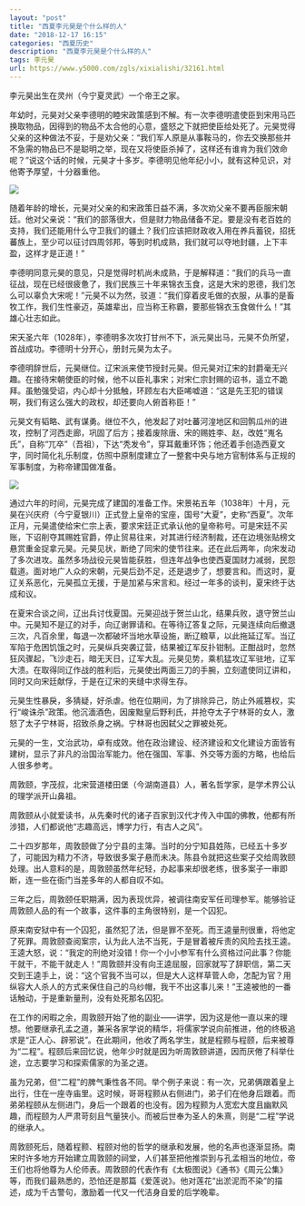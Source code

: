 ```yaml
---
layout: "post"
title: "西夏李元昊是个什么样的人"
date: "2018-12-17 16:15"
categories: "西夏历史"
description: "西夏李元昊是个什么样的人"
tags: 李元昊
url: https://www.y5000.com/zgls/xixialishi/32161.html
---
```






李元昊出生在灵州（今宁夏灵武）一个帝王之家。

年幼时，元昊对父亲李德明的睦宋政策感到不解。有一次李德明遣使臣到宋用马匹换取物品，因得到的物品不太合他的心意，盛怒之下就把使臣给处死了。元昊觉得父亲的这种做法不妥，于是劝父亲：“我们军人原是从事鞍马的，你去交换那些并不急需的物品已不是聪明之举，现在又将使臣杀掉了，这样还有谁肯为我们效命呢？”说这个话的时候，元昊才十多岁。李德明见他年纪小小，就有这种见识，对他寄予厚望，十分器重他。

![](https://img.y5000.com/uploads/allimg/180824/8-1PR411114U94.jpg)

随着年龄的增长，元昊对父亲的和宋政策日益不满，多次劝父亲不要再臣服宋朝廷。他对父亲说：“我们的部落很大，但是财力物品储备不足。要是没有老百姓的支持，我们还能用什么守卫我们的疆土？我们应该把财政收入用在养兵蓄锐，招抚蕃族上，至少可以征讨四周邻邦，等到时机成熟，我们就可以夺地封疆，上下丰盈，这样才是正道！”

李德明同意元昊的意见，只是觉得时机尚未成熟，于是解释道：“我们的兵马一直征战，现在已经很疲惫了，我们民族三十年来锦衣玉食，这是大宋的恩德，我们怎么可以辜负大宋呢！”元昊不以为然，驳道：“我们穿着皮毛做的衣服，从事的是畜牧工作，我们生性豪迈，英雄辈出，应当称王称霸，要那些锦衣玉食做什么！”其雄心壮志如此。

宋天圣六年（1028年），李德明多次攻打甘州不下，派元昊出马，元昊不负所望，首战成功。李德明十分开心，册封元昊为太子。

李德明辞世后，元昊继位。辽宋派来使节授封元昊。但元昊对辽宋的封爵毫无兴趣。在接待宋朝使臣的时候，他不以臣礼事宋；对宋仁宗封赐的诏书，遥立不跪拜。虽勉强受诏，内心却十分抵触，环顾左右大臣唏嘘道：“这是先王犯的错误啊，我们有这么强大的政权，却还要向人俯首称臣！”

元昊文有韬略、武有谋勇。继位不久，他发起了对吐蕃河湟地区和回鹘瓜州的进攻，控制了河西走廊，巩固了后方；接着废除唐、宋的赐姓李、赵，改姓“嵬名氏”，自称“兀卒”（吾祖），下达“秃发令”，穿耳戴重环饰；他还着手创造西夏文字，同时简化礼乐制度，仿照中原制度建立了一整套中央与地方官制体系与正规的军事制度，为称帝建国做准备。

![](https://img.y5000.com/uploads/allimg/180824/8-1PR4111203U0.jpg)

通过六年的时间，元昊完成了建国的准备工作。宋景祐五年（1038年）十月，元昊在兴庆府（今宁夏银川）正式登上皇帝的宝座，国号“大夏”，史称“西夏”。次年正月，元昊遣使给宋仁宗上表，要求宋廷正式承认他的皇帝称号。可是宋廷不买账，下诏削夺其赐姓官爵，停止贸易往来，对其进行经济制裁，还在边境张贴榜文悬赏重金捉拿元昊。元昊见状，断绝了同宋的使节往来。还在此后两年，向宋发动了多次进攻。虽然多场战役元昊皆能获胜，但连年战争也使西夏国财力减弱，民怨载道。面对地广人众的宋朝，元昊后劲不足，还是退步了，想要言和。而这时，夏辽关系恶化，元昊孤立无援，于是加紧与宋言和。经过一年多的谈判，夏宋终于达成和议。

在夏宋合谈之间，辽出兵讨伐夏国。元昊迎战于贺兰山北，结果兵败，退守贺兰山中。元昊知不是辽的对手，向辽谢罪请和。在等待辽答复之际，元昊连续向后撤退三次，凡百余里，每退一次都破坏当地水草设施，断辽粮草，以此拖延辽军。当辽军陷于危困饥饿之时，元昊纵兵突袭辽营，结果被辽军反扑钳制。正酣战时，忽然狂风骤起，飞沙走石，暗无天日，辽军大乱。元昊见势，乘机猛攻辽军驻地，辽军大溃。在取得同辽作战的胜利后，元昊使出两面三刀的手腕，立刻遣使同辽讲和，同时又向宋廷献俘，于是在辽宋的夹缝中求得生存。

元昊生性暴戾，多猜疑，好杀虐。他在位期间，为了排除异己，防止外戚篡权，实行“峻诛杀”政策。他沉湎酒色，因废黜皇后野利氏，并抢夺太子宁林哥的女人，激怒了太子宁林哥，招致杀身之祸。宁林哥也因弑父之罪被处死。

元昊的一生，文治武功，卓有成效。他在政治建设、经济建设和文化建设方面皆有建树，显示了非凡的治国治军能力。他在强国、军事、外交等方面的方略，也给后人很多参考。

周敦颐，字茂叔，北宋营道楼田堡（今湖南道县）人，著名哲学家，是学术界公认的理学派开山鼻祖。

周敦颐从小就爱读书，从先秦时代的诸子百家到汉代才传入中国的佛教，他都有所涉猎，人们都说他“志趣高远，博学力行，有古人之风”。

二十四岁那年，周敦颐做了分宁县的主簿。当时的分宁知县姓陈，已经五十多岁了，可能因为精力不济，导致很多案子悬而未决。陈县令就把这些案子交给周敦颐处理。出人意料的是，周敦颐虽然年纪轻，办起事来却很老练，很多案子一审即断，连一些在衙门当差多年的人都自叹不如。

三年之后，周敦颐任职期满，因为表现优异，被调往南安军任司理参军。能够验证周敦颐人品的有一个故事，这件事的主角很特别，是一个囚犯。

原来南安狱中有一个囚犯，虽然犯了法，但是罪不至死。而王逵量刑很重，将他定了死罪。周敦颐查阅案宗，认为此人法不当死，于是冒着被斥责的风险去找王逵。王逵大怒，说：“我定的刑绝对没错！你一个小小参军有什么资格过问此事？你能干就干，不能干就走人！”周敦颐并没有向王逵屈服，回家就写了辞职信，第二天交到王逵手上，说：“这个官我不当可以，但是大人这样草菅人命，怎配为官？用纵容大人杀人的方式来保住自己的乌纱帽，我干不出这事儿来！”王逵被他的一番话触动，于是重新量刑，没有处死那名囚犯。

在工作的闲暇之余，周敦颐开始了他的副业——讲学，因为这是他一直以来的理想。他要继承孔孟之道，兼采各家学说的精华，将儒家学说向前推进，他的终极追求是“正人心、辟邪说”。在此期间，他收了两名学生，就是程颢与程颐，后来被尊为“二程”。程颐后来回忆说，他年少时就是因为听周敦颐讲道，因而厌倦了科举仕途，立志要学习和探索儒家的为圣之道。

虽为兄弟，但“二程”的脾气秉性各不同。举个例子来说：有一次，兄弟俩跟着皇上出行，住在一座寺庙里。这时候，哥哥程颢从右侧进门，弟子们在他身后跟着。而弟弟程颐从左侧进门，身后一个跟着的也没有。因为程颢为人宽宏大度且幽默风趣，而程颐为人严肃苛刻且气量狭小。而被后世奉为圣人的朱熹，则是“二程”学说的继承人。

周敦颐死后，随着程颢、程颐对他的哲学的继承和发展，他的名声也逐渐显扬。南宋时许多地方开始建立周敦颐的祠堂，人们甚至把他推崇到与孔孟相当的地位，帝王们也将他尊为人伦师表。周敦颐的代表作有《太极图说》《通书》《周元公集》等，而我们最熟悉的，恐怕还是那篇《爱莲说》。他对莲花“出淤泥而不染”的描述，成为千古警句，激励着一代又一代洁身自爱的后学晚辈。
